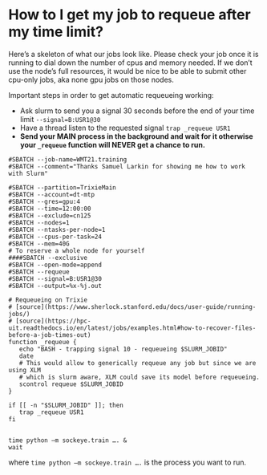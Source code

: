 # How to I get my job to requeue after my time limit?

  Here’s a skeleton of what our jobs look like.  Please check your job once it is running to dial down the number of cpus and memory needed.  If we don’t use the node’s full resources, it would be nice to be able to submit other cpu-only jobs, aka none gpu jobs on those nodes.

Important steps in order to get automatic requeueing working:
* Ask slurm to send you a signal 30 seconds before the end of your time limit `--signal=B:USR1@30`
* Have a thread listen to the requested signal `trap _requeue USR1`
* **Send your MAIN process in the background and wait for it otherwise your `_requeue` function will NEVER get a chance to run.**


```
#SBATCH --job-name=WMT21.training
#SBATCH --comment="Thanks Samuel Larkin for showing me how to work with Slurm"

#SBATCH --partition=TrixieMain
#SBATCH --account=dt-mtp
#SBATCH --gres=gpu:4
#SBATCH --time=12:00:00                                                                                                                                                      #SBATCH --exclude=cn125
#SBATCH --nodes=1
#SBATCH --ntasks-per-node=1                                                                                                                                                  #SBATCH --cpus-per-task=24
#SBATCH --mem=40G
# To reserve a whole node for yourself
####SBATCH --exclusive
#SBATCH --open-mode=append
#SBATCH --requeue
#SBATCH --signal=B:USR1@30
#SBATCH --output=%x-%j.out                                                                                                                                                   

# Requeueing on Trixie
# [source](https://www.sherlock.stanford.edu/docs/user-guide/running-jobs/)
# [source](https://hpc-uit.readthedocs.io/en/latest/jobs/examples.html#how-to-recover-files-before-a-job-times-out)
function _requeue {
   echo "BASH - trapping signal 10 - requeueing $SLURM_JOBID"
   date
   # This would allow to generically requeue any job but since we are using XLM
   # which is slurm aware, XLM could save its model before requeueing.
   scontrol requeue $SLURM_JOBID
}

if [[ -n "$SLURM_JOBID" ]]; then
   trap _requeue USR1
fi


time python –m sockeye.train …. &
wait
```

where `time python –m sockeye.train ….` is the process you want to run.